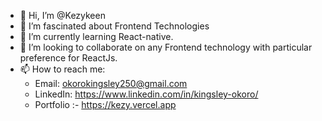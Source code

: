 - 👋 Hi, I’m @Kezykeen
- 👀 I’m fascinated about Frontend Technologies
- 🌱 I’m currently learning React-native.
- 💞️ I’m looking to collaborate on any Frontend technology with particular preference for ReactJs.
- 📫 How to reach me:
     - Email: okorokingsley250@gmail.com
     - LinkedIn: https://www.linkedin.com/in/kingsley-okoro/
     - Portfolio :- https://kezy.vercel.app

<!---
Kezykeen/Kezykeen is a ✨ special ✨ repository because its `README.md` (this file) appears on your GitHub profile.
You can click the Preview link to take a look at your changes.
--->
